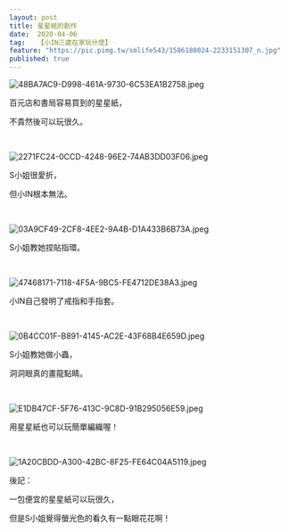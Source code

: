```yaml
---
layout: post
title: 星星紙的創作
date:  2020-04-06
tag:   【小IN三歲在家玩什麼】
feature: "https://pic.pimg.tw/smlife543/1586180024-2233151307_n.jpg"
published: true 
---
```

<p><img alt="48BA7AC9-D998-461A-9730-6C53EA1B2758.jpeg" src="https://pic.pimg.tw/smlife543/1586180024-2233151307_n.jpg" title="48BA7AC9-D998-461A-9730-6C53EA1B2758.jpeg"></p>

<p>百元店和書局容易買到的星星紙，</p>

<p>不貴然後可以玩很久。</p>

<p>&nbsp;</p>

<p><img alt="2271FC24-0CCD-4248-96E2-74AB3DD03F06.jpeg" src="https://pic.pimg.tw/smlife543/1586180022-2659029334_n.jpg" title="2271FC24-0CCD-4248-96E2-74AB3DD03F06.jpeg"></p>

<p>S小姐很愛折，</p>

<p>但小IN根本無法。</p>

<p>&nbsp;</p>

<p><img alt="03A9CF49-2CF8-4EE2-9A4B-D1A433B6B73A.jpeg" src="https://pic.pimg.tw/smlife543/1586180024-3096490104_n.jpg" title="03A9CF49-2CF8-4EE2-9A4B-D1A433B6B73A.jpeg"></p>

<p>S小姐教她捏貼指環。</p>

<p>&nbsp;</p>

<p><img alt="47468171-7118-4F5A-9BC5-FE4712DE38A3.jpeg" src="https://pic.pimg.tw/smlife543/1586180024-2818702934_n.jpg" title="47468171-7118-4F5A-9BC5-FE4712DE38A3.jpeg"></p>

<p>小IN自己發明了戒指和手指套。</p>

<p>&nbsp;</p>

<p><img alt="0B4CC01F-B891-4145-AC2E-43F68B4E659D.jpeg" src="https://pic.pimg.tw/smlife543/1586180022-1875119902_n.jpg" title="0B4CC01F-B891-4145-AC2E-43F68B4E659D.jpeg"></p>

<p>S小姐教她做小蟲，</p>

<p>洞洞眼真的畫龍點睛。</p>

<p>&nbsp;</p>

<p><img alt="E1DB47CF-5F76-413C-9C8D-91B295056E59.jpeg" src="https://pic.pimg.tw/smlife543/1586180022-413200371_n.jpg" title="E1DB47CF-5F76-413C-9C8D-91B295056E59.jpeg"></p>

<p>用星星紙也可以玩簡單編織喔！</p>

<p>&nbsp;</p>

<p><img alt="1A20CBDD-A300-42BC-8F25-FE64C04A5119.jpeg" src="https://pic.pimg.tw/smlife543/1586180025-107909449_n.jpg" title="1A20CBDD-A300-42BC-8F25-FE64C04A5119.jpeg"></p>

<p>後記：</p>

<p>一包便宜的星星紙可以玩很久，</p>

<p>但是S小姐覺得螢光色的看久有一點眼花花啊！</p>

